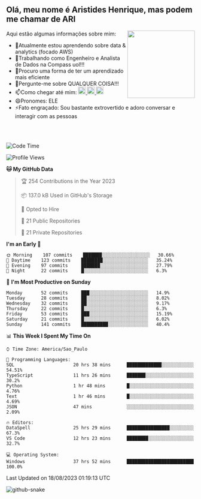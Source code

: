 ## Olá, meu nome é Aristides Henrique, mas podem me chamar de ARI

<div >
Aqui estão algumas informações sobre mim:<img align="right" height="180em" src="https://user-images.githubusercontent.com/97318481/177042589-45d62122-82a9-4a32-b3a7-87b322825b2f.png">
</div>

- 🌱Atualmente estou aprendendo sobre data & analytics (focado AWS)
- 👯Trabalhando como Engenheiro e Analista de Dados na Compass uol!!!
- 🤔Procuro uma forma de ter um aprendizado mais eficiente
- 💬Pergunte-me sobre QUALQUER COISA!!!
- 📫Como chegar até mim:
  <a href="https://www.instagram.com/aryhenry/" target="_blank">
  <img src="https://img.shields.io/badge/-Instagram-%23E4405F?style=for-the-badge&logo=instagram&logoColor=black" height="20px">
  </a>
  <a href="https://www.linkedin.com/in/aristides-henrique/" target="_blank">
  <img src="https://img.shields.io/badge/-LinkedIn-%230077B5?style=for-the-badge&logo=linkedin&logoColor=black" height="20px">
  </a> 
  <a href="mailto:arihenriqueuna@gmail.com">
  <img src="https://img.shields.io/badge/-Gmail-%23333?style=for-the-badge&logo=gmail&logoColor=white" height="20px">
  </a>
- 😄Pronomes: ELE
- ⚡Fato engraçado: Sou bastante extrovertido e adoro conversar e interagir com as pessoas
<br/>
<br/>


<!--START_SECTION:waka-->
![Code Time](http://img.shields.io/badge/Code%20Time-1%2C102%20hrs%2027%20mins-blue)

![Profile Views](http://img.shields.io/badge/Profile%20Views-13-blue)

**🐱 My GitHub Data** 

> 🏆 254 Contributions in the Year 2023
 > 
> 📦 137.0 kB Used in GitHub's Storage 
 > 
> 💼 Opted to Hire
 > 
> 📜 21 Public Repositories 
 > 
> 🔑 21 Private Repositories  
 > 
**I'm an Early 🐤** 

```text
🌞 Morning    107 commits    ███████░░░░░░░░░░░░░░░░░░   30.66% 
🌇 Daytime    123 commits    ████████░░░░░░░░░░░░░░░░░   35.24% 
🌃 Evening    97 commits     ███████░░░░░░░░░░░░░░░░░░   27.79% 
🌙 Night      22 commits     █░░░░░░░░░░░░░░░░░░░░░░░░   6.3%

```
📅 **I'm Most Productive on Sunday** 

```text
Monday       52 commits     ███░░░░░░░░░░░░░░░░░░░░░░   14.9% 
Tuesday      28 commits     ██░░░░░░░░░░░░░░░░░░░░░░░   8.02% 
Wednesday    32 commits     ██░░░░░░░░░░░░░░░░░░░░░░░   9.17% 
Thursday     22 commits     █░░░░░░░░░░░░░░░░░░░░░░░░   6.3% 
Friday       53 commits     ███░░░░░░░░░░░░░░░░░░░░░░   15.19% 
Saturday     21 commits     █░░░░░░░░░░░░░░░░░░░░░░░░   6.02% 
Sunday       141 commits    ██████████░░░░░░░░░░░░░░░   40.4%

```


📊 **This Week I Spent My Time On** 

```text
⌚︎ Time Zone: America/Sao_Paulo

💬 Programming Languages: 
SQL                      20 hrs 38 mins      █████████████░░░░░░░░░░░░   54.51% 
TypeScript               11 hrs 26 mins      ███████░░░░░░░░░░░░░░░░░░   30.2% 
Python                   1 hr 48 mins        █░░░░░░░░░░░░░░░░░░░░░░░░   4.76% 
Text                     1 hr 46 mins        █░░░░░░░░░░░░░░░░░░░░░░░░   4.69% 
JSON                     47 mins             ░░░░░░░░░░░░░░░░░░░░░░░░░   2.09%

🔥 Editors: 
DataSpell                25 hrs 29 mins      ████████████████░░░░░░░░░   67.3% 
VS Code                  12 hrs 23 mins      ████████░░░░░░░░░░░░░░░░░   32.7%

💻 Operating System: 
Windows                  37 hrs 52 mins      █████████████████████████   100.0%

```


 Last Updated on 18/08/2023 01:19:13 UTC
<!--END_SECTION:waka-->

<img alt="github-snake" src="https://github.com/AriHenrique/AriHenrique/blob/output/github-contribution-grid-snake-dark.svg" />

